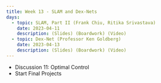 ```yaml
---
title: Week 13 - SLAM and Dex-Nets
days:
  - topic: SLAM, Part II (Frank Chiu, Ritika Srivastava)
    date: 2023-04-11
    description: (Slides) (Boardwork) (Video)
  - topic: Dex-Net (Professor Ken Goldberg)
    date: 2023-04-13
    description: (Slides) (Boardwork) (Video)
---
```


- Discussion 11: Optimal Control
- Start Final Projects

<a id="Week14"></a>
